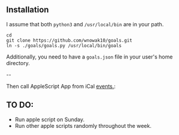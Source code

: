 
## Installation

I assume that both `python3` and `/usr/local/bin` are in your path.

    cd
    git clone https://github.com/wnowak10/goals.git
    ln -s ./goals/goals.py /usr/local/bin/goals

Additionally, you need to have a `goals.json` file in your user's home directory. 

--

Then call AppleScript App from iCal [events.](https://softron.zendesk.com/hc/en-us/articles/360000261674-HOW-TO-Trigger-an-AppleScript-at-specific-date-and-time):


## TO DO:

- Run apple script on Sunday.
- Run other apple scripts randomly throughout the week. 
